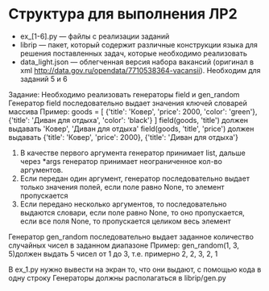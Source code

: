 # Структура для выполнения ЛР2 

* ex_[1-6].py — файлы с реализации заданий
* librip — пакет, который содержит различные конструкции языка для решения поставленных задач, которые необходимо реализовать
* data_light.json — облегченная версия набора вакансий (оригинал в xml http://data.gov.ru/opendata/7710538364-vacansii). Необходим для заданий 5 и 6

Задание:
Необходимо реализовать генераторы field и gen_random
Генератор field последовательно выдает значения ключей словарей массива
Пример:
goods = [
    {'title': 'Ковер', 'price': 2000, 'color': 'green'},
    {'title': 'Диван для отдыха', 'color': 'black'}
 ]
field(goods, 'title') должен выдавать 'Ковер', 'Диван для отдыха'
field(goods, 'title', 'price') должен выдавать {'title': 'Ковер', 'price': 2000}, {'title': 'Диван для отдыха'}

1.	В качестве первого аргумента генератор принимает list, дальше через *args генератор принимает неограниченное кол-во аргументов.
2.	Если передан один аргумент, генератор последовательно выдает только значения полей, если поле равно None, то элемент пропускается
3.	Если передано несколько аргументов, то последовательно выдаются словари, если поле равно None, то оно пропускается, если все поля None, то пропускается целиком весь элемент

Генератор gen_random последовательно выдает заданное количество случайных чисел в заданном диапазоне
Пример:
gen_random(1, 3, 5)должен выдать 5 чисел от 1 до 3, т.е. примерно 2, 2, 3, 2, 1

В ex_1.py нужно вывести на экран то, что они выдают, с помощью кода в одну строку
Генераторы должны располагаться в librip/gen.py
